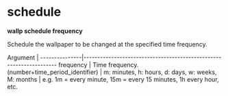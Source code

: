 # schedule

**wallp schedule frequency**

Schedule the wallpaper to be changed at the specified time frequency.

 Argument	|
 ---------------|--------------------------------------------------------------------
 frequency	| Time frequency. (number+time_period_identifier)
		| m: minutes, h: hours, d: days, w: weeks, M: months
		| e.g. 1m = every minute, 15m = every 15 minutes, 1h every hour, etc.

